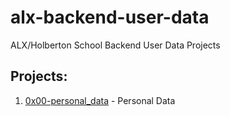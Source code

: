 # alx-backend-user-data
ALX/Holberton School Backend User Data Projects

## Projects:
1. [0x00-personal_data](0x00-personal_data) - Personal Data

